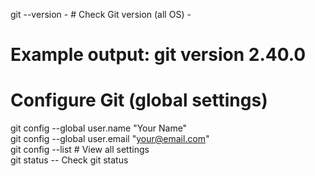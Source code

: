 git --version - # Check Git version (all OS)  -   
# Example output: git version 2.40.0 

# Configure Git (global settings)  
git config --global user.name "Your Name"  
git config --global user.email "your@email.com"  
git config --list  # View all settings  
git status -- Check git status


